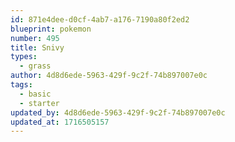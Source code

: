 ```yaml
---
id: 871e4dee-d0cf-4ab7-a176-7190a80f2ed2
blueprint: pokemon
number: 495
title: Snivy
types:
  - grass
author: 4d8d6ede-5963-429f-9c2f-74b897007e0c
tags:
  - basic
  - starter
updated_by: 4d8d6ede-5963-429f-9c2f-74b897007e0c
updated_at: 1716505157
---
```

